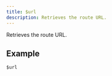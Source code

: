 ```yaml
---
title: $url
description: Retrieves the route URL.
---
```


Retrieves the route URL.
## Example
```
$url
```